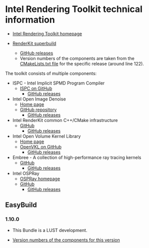 # Intel Rendering Toolkit technical information

-   [Intel Rendering Toolkit homepage](https://www.intel.com/content/www/us/en/developer/tools/oneapi/rendering-toolkit.html)

-   [RenderKit superbuild](https://github.com/RenderKit/superbuild)

    -   [GitHub releases](https://github.com/RenderKit/superbuild/tags)
    -   Version numbers of the components are taken from the 
        [CMakeLists.txt file](https://github.com/RenderKit/superbuild/blob/master/CMakeLists.txt)
        for the specific release (around line 122).

The toolkit consists of multiple components:

-   ISPC - Intel Implicit SPMD Program Compiler
    -   [ISPC on GitHub](https://github.com/ispc/ispc)
        -   [GitHub releases](https://github.com/ispc/ispc/releases)
-   Intel Open Image Denoise
    -   [Home page](https://www.openimagedenoise.org/)
    -   [GitHub repository](https://github.com/RenderKit/oidn)
        -   [GitHub releases](https://github.com/RenderKit/oidn/releases)
-   Intel RenderKit common C++/CMake infrastructure
    -   [GitHub](https://github.com/RenderKit/rkcommon)
        -   [GitHub releases](https://github.com/RenderKit/rkcommon/tags)
-   Intel Open Volume Kernel Library
    -   [Home page](https://www.openvkl.org/)
    -   [OpenVKL on GitHub](https://github.com/RenderKit/openvkl)
        -   [GitHub releases](https://github.com/RenderKit/openvkl/releases)
-   Embree - A collection of high-performance ray tracing kernels
    -   [GitHub](https://github.com/RenderKit/embree/tree/master)
        -   [GitHub releases](https://github.com/RenderKit/embree/releases)
-   Intel OSPRay
    -   [OSPRay homepage](https://www.ospray.org/)
    -   [GitHub](https://github.com/RenderKit/ospray)
        -   [GitHub releases](https://github.com/RenderKit/ospray/releases)


## EasyBuild


### 1.10.0 

-   This Bundle is a LUST development.

-   [Version numbers of the components for this version](https://github.com/RenderKit/superbuild/blob/master/CMakeLists.txt#L122)
